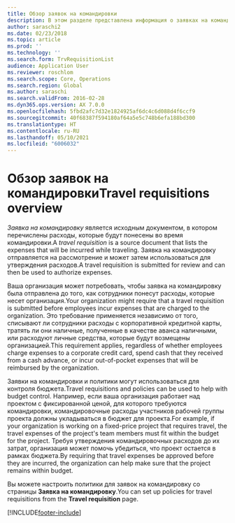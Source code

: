 ```yaml
---
title: Обзор заявок на командировки
description: В этом разделе представлена информация о заявках на командировку. В заявке на командировку документируются запланированные командировочные расходы.
author: saraschi2
ms.date: 02/23/2018
ms.topic: article
ms.prod: ''
ms.technology: ''
ms.search.form: TrvRequisitionList
audience: Application User
ms.reviewer: roschlom
ms.search.scope: Core, Operations
ms.search.region: Global
ms.author: saraschi
ms.search.validFrom: 2016-02-28
ms.dyn365.ops.version: AX 7.0.0
ms.openlocfilehash: 5fbd2afc7d32e1824925af6dc4c6d088d4f6ccf9
ms.sourcegitcommit: 40f68387f594180af64a5e5c748b6efa188bd300
ms.translationtype: HT
ms.contentlocale: ru-RU
ms.lasthandoff: 05/10/2021
ms.locfileid: "6006032"
---
```

# <a name="travel-requisitions-overview"></a><span data-ttu-id="b8524-104">Обзор заявок на командировки</span><span class="sxs-lookup"><span data-stu-id="b8524-104">Travel requisitions overview</span></span>

<span data-ttu-id="b8524-105">*Заявка на командировку* является исходным документом, в котором перечислены расходы, которые будут понесены во время командировки.</span><span class="sxs-lookup"><span data-stu-id="b8524-105">A *travel requisition* is a source document that lists the expenses that will be incurred while traveling.</span></span> <span data-ttu-id="b8524-106">Заявка на командировку отправляется на рассмотрение и может затем использоваться для утверждения расходов.</span><span class="sxs-lookup"><span data-stu-id="b8524-106">A travel requisition is submitted for review and can then be used to authorize expenses.</span></span>

<span data-ttu-id="b8524-107">Ваша организация может потребовать, чтобы заявка на командировку была отправлена до того, как сотрудники понесут расходы, которые несет организация.</span><span class="sxs-lookup"><span data-stu-id="b8524-107">Your organization might require that a travel requisition is submitted before employees incur expenses that are charged to the organization.</span></span> <span data-ttu-id="b8524-108">Это требование применяется независимо от того, списывают ли сотрудники расходы с корпоративной кредитной карты, тратять ли они наличные, полученные в качестве аванса наличными, или расходуют личные средства, которые будут возмещены организацией.</span><span class="sxs-lookup"><span data-stu-id="b8524-108">This requirement applies, regardless of whether employees charge expenses to a corporate credit card, spend cash that they received from a cash advance, or incur out-of-pocket expenses that will be reimbursed by the organization.</span></span>

<span data-ttu-id="b8524-109">Заявки на командировки и политики могут использоваться для контроля бюджета.</span><span class="sxs-lookup"><span data-stu-id="b8524-109">Travel requisitions and policies can be used to help with budget control.</span></span> <span data-ttu-id="b8524-110">Например, если ваша организация работает над проектом с фиксированной ценой, для которого требуются командировки, командировочные расходы участников рабочей группы проекта должны укладываться в бюджет для проекта.</span><span class="sxs-lookup"><span data-stu-id="b8524-110">For example, if your organization is working on a fixed-price project that requires travel, the travel expenses of the project's team members must fit within the budget for the project.</span></span> <span data-ttu-id="b8524-111">Требуя утверждения командировочных расходов до их затрат, организация может помочь убедиться, что проект остается в рамках бюджета.</span><span class="sxs-lookup"><span data-stu-id="b8524-111">By requiring that travel expenses be approved before they are incurred, the organization can help make sure that the project remains within budget.</span></span>

<span data-ttu-id="b8524-112">Вы можете настроить политики для заявок на командировку со страницы **Заявка на командировку**.</span><span class="sxs-lookup"><span data-stu-id="b8524-112">You can set up policies for travel requisitions from the **Travel requisition** page.</span></span>


[!INCLUDE[footer-include](../includes/footer-banner.md)]